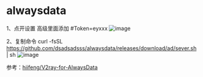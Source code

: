 # alwaysdata

1、点开设置 高级里面添加 #Token=eyxxx
![image](https://github.com/dsadsadsss/alwaysdata/blob/main/2.PNG)

2、复制命令 curl -fsSL https://github.com/dsadsadsss/alwaysdata/releases/download/ad/sever.sh | sh
![image](https://github.com/dsadsadsss/alwaysdata/blob/main/5.PNG)


参考：[hiifeng/V2ray-for-AlwaysData
](https://github.com/hiifeng/V2ray-for-AlwaysData)

